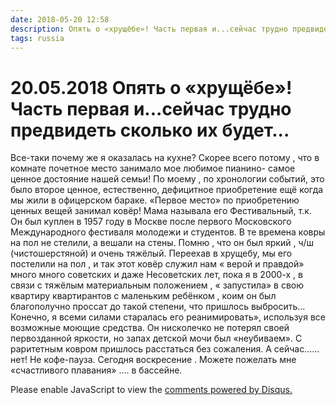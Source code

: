 ```yaml
---
date: 2018-05-20 12:58
description: Опять о «хрущёбе»! Часть первая и...сейчас трудно предвидеть сколько их будет...
tags: russia
---
```

# 20.05.2018 Опять о «хрущёбе»! Часть первая и...сейчас трудно предвидеть сколько их будет...

Все-таки почему же я оказалась на кухне? Скорее всего потому , что в комнате почетное место занимало мое любимое пианино- самое ценное достояние нашей семьи! По моему , по хронологии событий, это было второе ценное, естественно, дефицитное приобретение ещё когда мы жили в офицерском бараке. «Первое место» по приобретению ценных вещей занимал ковёр! Мама называла его Фестивальный, т.к. Он был куплен в 1957 году в Москве после  первого Московского Международного фестиваля молодежи и студентов. В те времена ковры на пол не стелили, а вешали на стены. Помню , что он был яркий , ч/ш (чистошерстяной) и очень тяжёлый. Переехав в хрущебу, мы его постелили на пол , и так этот ковёр служил нам « верой и правдой» много много советских и даже Несоветских лет, пока  я в 2000-х , в связи с тяжёлым материальным положением , « запустила» в свою квартиру квартирантов с маленьким ребёнком , коим он был благополучно проссат до такой степени, что пришлось выбросить... Конечно, я всеми силами старалась его реанимировать», используя все возможные моющие средства. Он нисколечко не потерял своей первозданной яркости, но запах детской мочи был «неубиваем».  С раритетным ковром пришлось расстаться без сожаления.                                                       А сейчас...... нет! Не кофе-пауза. Сегодня воскресение . Можете пожелать мне «счастливого плавания» .... в бассейне.


<div id="disqus_thread"></div>
<script>
    /**
    *  RECOMMENDED CONFIGURATION VARIABLES: EDIT AND UNCOMMENT THE SECTION BELOW TO INSERT DYNAMIC VALUES FROM YOUR PLATFORM OR CMS.
    *  LEARN WHY DEFINING THESE VARIABLES IS IMPORTANT: https://disqus.com/admin/universalcode/#configuration-variables    */
    /*
    var disqus_config = function () {
    this.page.url = PAGE_URL;  // Replace PAGE_URL with your page's canonical URL variable
    this.page.identifier = PAGE_IDENTIFIER; // Replace PAGE_IDENTIFIER with your page's unique identifier variable
    };
    */
    (function() { // DON'T EDIT BELOW THIS LINE
    var d = document, s = d.createElement('script');
    s.src = 'https://irina-blog-1.disqus.com/embed.js';
    s.setAttribute('data-timestamp', +new Date());
    (d.head || d.body).appendChild(s);
    })();
</script>
<noscript>Please enable JavaScript to view the <a href="https://disqus.com/?ref_noscript">comments powered by Disqus.</a></noscript>
